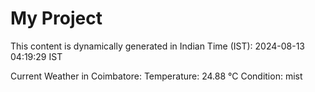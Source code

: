# My Project

This content is dynamically generated in Indian Time (IST): 2024-08-13 04:19:29 IST


Current Weather in Coimbatore:
Temperature: 24.88 °C
Condition: mist
